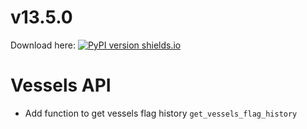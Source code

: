 # v13.5.0
Download here: [![PyPI version shields.io](https://img.shields.io/pypi/v/signal-ocean.svg)](https://pypi.python.org/pypi/signal-ocean/)

# Vessels API

- Add function to get vessels flag history `get_vessels_flag_history`